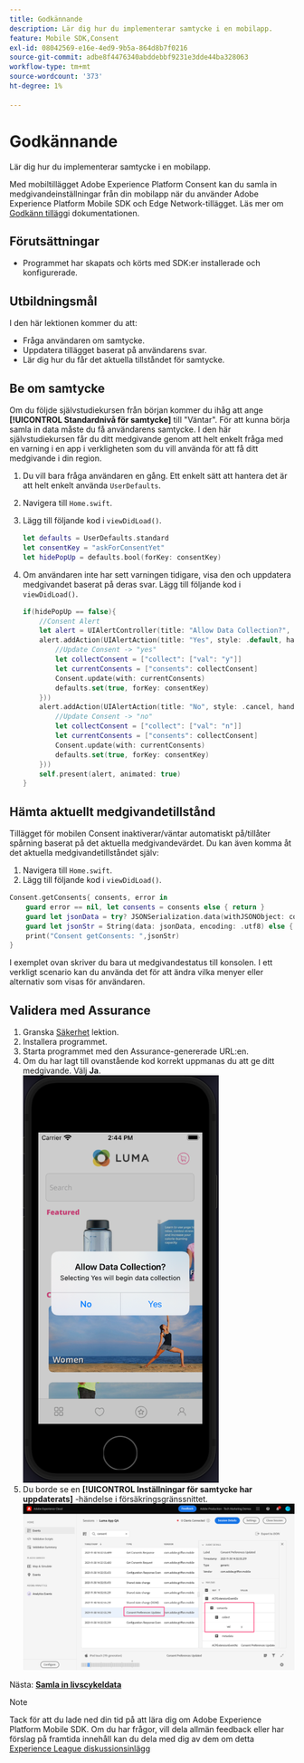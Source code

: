 ```yaml
---
title: Godkännande
description: Lär dig hur du implementerar samtycke i en mobilapp.
feature: Mobile SDK,Consent
exl-id: 08042569-e16e-4ed9-9b5a-864d8b7f0216
source-git-commit: adbe8f4476340abddebbf9231e3dde44ba328063
workflow-type: tm+mt
source-wordcount: '373'
ht-degree: 1%

---
```


# Godkännande

Lär dig hur du implementerar samtycke i en mobilapp.

Med mobiltillägget Adobe Experience Platform Consent kan du samla in medgivandeinställningar från din mobilapp när du använder Adobe Experience Platform Mobile SDK och Edge Network-tillägget. Läs mer om [Godkänn tillägg](https://developer.adobe.com/client-sdks/documentation/consent-for-edge-network/)i dokumentationen.

## Förutsättningar

* Programmet har skapats och körts med SDK:er installerade och konfigurerade.

## Utbildningsmål

I den här lektionen kommer du att:

* Fråga användaren om samtycke.
* Uppdatera tillägget baserat på användarens svar.
* Lär dig hur du får det aktuella tillståndet för samtycke.

## Be om samtycke

Om du följde självstudiekursen från början kommer du ihåg att ange **[!UICONTROL Standardnivå för samtycke]** till &quot;Väntar&quot;. För att kunna börja samla in data måste du få användarens samtycke. I den här självstudiekursen får du ditt medgivande genom att helt enkelt fråga med en varning i en app i verkligheten som du vill använda för att få ditt medgivande i din region.

1. Du vill bara fråga användaren en gång. Ett enkelt sätt att hantera det är att helt enkelt använda `UserDefaults`.
1. Navigera till `Home.swift`.
1. Lägg till följande kod i `viewDidLoad()`.

   ```swift
   let defaults = UserDefaults.standard
   let consentKey = "askForConsentYet"
   let hidePopUp = defaults.bool(forKey: consentKey)
   ```

1. Om användaren inte har sett varningen tidigare, visa den och uppdatera medgivandet baserat på deras svar. Lägg till följande kod i `viewDidLoad()`.

   ```swift
   if(hidePopUp == false){
       //Consent Alert
       let alert = UIAlertController(title: "Allow Data Collection?", message: "Selecting Yes will begin data collection", preferredStyle: .alert)
       alert.addAction(UIAlertAction(title: "Yes", style: .default, handler: { action in
           //Update Consent -> "yes"
           let collectConsent = ["collect": ["val": "y"]]
           let currentConsents = ["consents": collectConsent]
           Consent.update(with: currentConsents)
           defaults.set(true, forKey: consentKey)
       }))
       alert.addAction(UIAlertAction(title: "No", style: .cancel, handler: { action in
           //Update Consent -> "no"
           let collectConsent = ["collect": ["val": "n"]]
           let currentConsents = ["consents": collectConsent]
           Consent.update(with: currentConsents)
           defaults.set(true, forKey: consentKey)
       }))
       self.present(alert, animated: true)
   }
   ```


## Hämta aktuellt medgivandetillstånd

Tillägget för mobilen Consent inaktiverar/väntar automatiskt på/tillåter spårning baserat på det aktuella medgivandevärdet. Du kan även komma åt det aktuella medgivandetillståndet själv:

1. Navigera till `Home.swift`.
1. Lägg till följande kod i `viewDidLoad()`.

```swift
Consent.getConsents{ consents, error in
    guard error == nil, let consents = consents else { return }
    guard let jsonData = try? JSONSerialization.data(withJSONObject: consents, options: .prettyPrinted) else { return }
    guard let jsonStr = String(data: jsonData, encoding: .utf8) else { return }
    print("Consent getConsents: ",jsonStr)
}
```

I exemplet ovan skriver du bara ut medgivandestatus till konsolen. I ett verkligt scenario kan du använda det för att ändra vilka menyer eller alternativ som visas för användaren.

## Validera med Assurance

1. Granska [Säkerhet](assurance.md) lektion.
1. Installera programmet.
1. Starta programmet med den Assurance-genererade URL:en.
1. Om du har lagt till ovanstående kod korrekt uppmanas du att ge ditt medgivande. Välj **Ja**.
   ![medgivandepopup](assets/mobile-consent-validate.png)
1. Du borde se en **[!UICONTROL Inställningar för samtycke har uppdaterats]** -händelse i försäkringsgränssnittet.
   ![validera samtycke](assets/mobile-consent-update.png)

Nästa: **[Samla in livscykeldata](lifecycle-data.md)**

>[!NOTE]
>
>Tack för att du lade ned din tid på att lära dig om Adobe Experience Platform Mobile SDK. Om du har frågor, vill dela allmän feedback eller har förslag på framtida innehåll kan du dela med dig av dem om detta [Experience League diskussionsinlägg](https://experienceleaguecommunities.adobe.com/t5/adobe-experience-platform-launch/tutorial-discussion-implement-adobe-experience-cloud-in-mobile/td-p/443796)